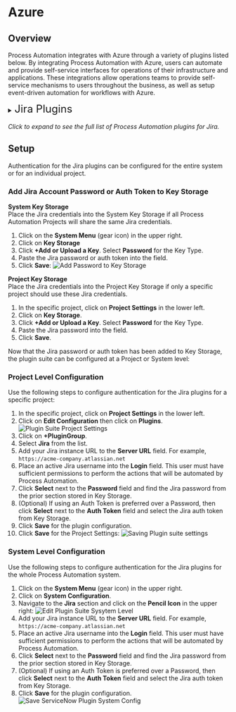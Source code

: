 # Azure

## Overview

Process Automation integrates with Azure through a variety of plugins listed below.
By integrating Process Automation with Azure, users can automate and provide self-service interfaces for operations of their infrastructure and applications.
These integrations allow operations teams to provide self-service mechanisms to users throughout the business, as well as setup event-driven automation for workflows with Azure.

<details><summary> <font size="5">Jira Plugins</font>
</summary>

|Plugin Name| Plugin Type| Description|
|:---------------------------------------------------------|:---------------------------------------------------------:|:---------------------------------------------------------|
|[**Azure Node Source**](/manual/projects/resource-model-sources/azure)|Node Source|Retrieve Azure VMs for Node Inventory.|
|[**Check Issue Exists**](/manual/workflow-steps/jira.html#jira-issue-check-exist)|Job Step|Check if the Jira issue exists by key.|
|[**Comment on Issue**](/manual/workflow-steps/jira.html#jira-issue-comment)|Job Step|Append comments to a Jira issue.|
|[**Create Issue**](/manual/workflow-steps/jira.html#jira-issue-create)|Job Step|Creates a new Jira issue.|
|[**Update Issue**](/manual/workflow-steps/jira.html#jira-issue-update)|Job Step|Updates an existing Jira issue.|
|[**Retrieve Issue**](/manual/workflow-steps/jira.html#jira-issue-get-data)|Job Step|View the data of an existing Jira issue.|
|[**Comment on Issue**](/manual/notifications/jira.html#jira-issue-notification-comment)|Notification|Append comments to a Jira issue.|
|[**Create Issue**](/manual/notifications/jira.html#jira-issue-notification-create)|Notification|Creates a new Jira issue.|
</details>
<br>
<em>Click to expand to see the full list of Process Automation plugins for Jira.</em>

## Setup

Authentication for the Jira plugins can be configured for the entire system or for an individual project.

### Add Jira Account Password or Auth Token to Key Storage

**System Key Storage**
<br>Place the Jira credentials into the System Key Storage if all Process Automation Projects will share the same Jira credentials.
1. Click on the **System Menu** (gear icon) in the upper right.
2. Click on **Key Storage**
3. Click **+Add or Upload a Key**. Select **Password** for the Key Type.
4. Paste the Jira password or auth token into the field.
5. Click **Save**:
   ![Add Password to Key Storage](@assets/img/jira-add-pw-keystorage.png)

**Project Key Storage**
<br>Place the Jira credentials into the Project Key Storage if only a specific project should use these Jira credentials.
1. In the specific project, click on **Project Settings** in the lower left.
2. Click on **Key Storage**.
3. Click **+Add or Upload a Key**. Select **Password** for the Key Type.
4. Paste the Jira password into the field.
5. Click **Save**.

Now that the Jira password or auth token has been added to Key Storage, the plugin suite can be configured at a Project or System level:


### Project Level Configuration
Use the following steps to configure authentication for the Jira plugins for a specific project:

1. In the specific project, click on **Project Settings** in the lower left.
2. Click on **Edit Configuration** then click on **Plugins**.
   ![Plugin Suite Project Settings](@assets/img/plugin-groups-project-settings.png)<br>
3. Click on **+PluginGroup**.
4. Select **Jira** from the list.
5. Add your Jira instance URL to the **Server URL** field. For example, `https://acme-company.atlassian.net`
6. Place an active Jira username into the **Login** field. This user must have sufficient permissions to perform the actions that will be automated by Process Automation.
7. Click **Select** next to the **Password** field and find the Jira password from the prior section stored in Key Storage.
8. (Optional) If using an Auth Token is preferred over a Password, then click **Select** next to the **Auth Token** field and select the Jira auth token from Key Storage.
9. Click **Save** for the plugin configuration.
10. Click **Save** for the Project Settings:
    ![Saving Plugin suite settings](@assets/img/jira-save-plugin-suite-project.png)<br>

### System Level Configuration

Use the following steps to configure authentication for the Jira plugins for the whole Process Automation system.

1. Click on the **System Menu** (gear icon) in the upper right.
2. Click on **System Configuration**.
3. Navigate to the **Jira** section and click on the **Pencil Icon** in the upper right:
   ![Edit Plugin Suite Sysytem Level](@assets/img/jira-edit-system-plugin-suite.png)
4. Add your Jira instance URL to the **Server URL** field. For example, `https://acme-company.atlassian.net`
5. Place an active Jira username into the **Login** field. This user must have sufficient permissions to perform the actions that will be automated by Process Automation.
6. Click **Select** next to the **Password** field and find the Jira password from the prior section stored in Key Storage.
7. (Optional) If using an Auth Token is preferred over a Password, then click **Select** next to the **Auth Token** field and select the Jira auth token from Key Storage.
8. Click **Save** for the plugin configuration.
   ![Save ServiceNow Plugin System Config](@assets/img/jira-save-system-plugin-suite.png)